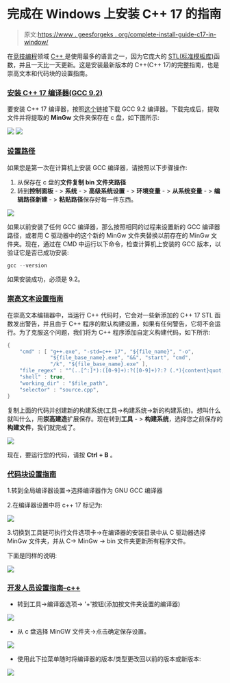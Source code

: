 # 完成在 Windows 上安装 C++ 17 的指南

> 原文:[https://www . geesforgeks . org/complete-install-guide-c17-in-window/](https://www.geeksforgeeks.org/complete-guide-to-install-c17-in-windows/)

在[竞技编程](https://www.geeksforgeeks.org/category/competitive-programming/)领域 [C++ ](https://www.geeksforgeeks.org/c-plus-plus/) 是使用最多的语言之一，因为它庞大的 [STL(标准模板库)](https://www.geeksforgeeks.org/the-c-standard-template-library-stl/)函数，并且一天比一天更新。这是安装最新版本的 C++(C++ 17)的完整指南，也是崇高文本和代码块的设置指南。

### **<u>安装 C++ 17 编译器(GCC 9.2)</u>**

要安装 C++ 17 编译器，按照[这个](https://nuwen.net/mingw.html)链接下载 GCC 9.2 编译器。下载完成后，提取文件并将提取的 **MinGw** 文件夹保存在 c 盘，如下图所示:

![](img/b0c9da363091b1d8728bb6ece6cf194f.png) ![](img/1d01bfce6d68523b1672e583bf582a4e.png)

### **<u>设置路径</u>**

如果您是第一次在计算机上安装 GCC 编译器，请按照以下步骤操作:

1.  从保存在 c 盘的**文件复制 bin 文件夹路径**
2.  转到**控制面板** - > **系统** - > **高级系统设置** - > **环境变量** - > **从系统变量** - > **编辑路径新建** - > **粘贴路径**保存好每一件东西。

![](img/9b516621e119e7171506270463b8a9a5.png)

如果以前安装了任何 GCC 编译器，那么按照相同的过程来设置新的 GCC 编译器路径，或者用 C 驱动器中的这个新的 MinGw 文件夹替换以前存在的 MinGw 文件夹。现在，通过在 CMD 中运行以下命令，检查计算机上安装的 GCC 版本，以验证它是否已成功安装:

```cpp
gcc --version
```

如果安装成功，必须是 9.2。

### **<u>崇高文本设置指南</u>**

在崇高文本编辑器中，当运行 C++ 代码时，它会对一些新添加的 C++ 17 STL 函数发出警告，并且由于 C++ 程序的默认构建设置，如果有任何警告，它将不会运行。为了克服这个问题，我们将为 C++ 程序添加自定义构建代码，如下所示:

```cpp
{
    "cmd" : [ "g++.exe", "-std=c++ 17", "${file_name}", "-o",
              "${file_base_name}.exe", "&&", "start", "cmd",
              "/k", "${file_base_name}.exe" ],
    "file_regex" : "^(..[^:]*):([0-9]+):?([0-9]+)?:? (.*){content}quot;,
    "shell" : true,
    "working_dir" : "$file_path",
    "selector" : "source.cpp",
}
```

复制上面的代码并创建新的构建系统(工具->构建系统->新的构建系统)。想叫什么就叫什么，用**崇高建造**扩展保存。现在转到**工具** - > **构建系统**，选择您之前保存的**构建文件**，我们就完成了。

![](img/f40c7d1dc6acdbbeb3abce4edf8293f2.png)

现在，要运行您的代码，请按 **Ctrl + B** 。

### **<u>代码块设置指南</u>**

1.转到全局编译器设置->选择编译器作为 GNU GCC 编译器

2.在编译器设置中将 c++ 17 标记为:

![](img/33df3dbd00362e911bf15c2b801c76ef.png)

3.切换到工具链可执行文件选项卡->在编译器的安装目录中从 C 驱动器选择 MinGw 文件夹，并从 C-> MinGw -> bin 文件夹更新所有程序文件。

下面是同样的说明:

![](img/419f57f917a5fd1942fcd81ad7f1fe98.png)

### <u>开发人员设置指南–c++ </u>

*   转到工具->编译器选项-> '+'按钮(添加按文件夹设置的编译器)

![](img/fbb55a26678c99d7de2ed18d1e5a5aa9.png)

*   从 c 盘选择 MinGW 文件夹->点击确定保存设置。

![](img/9fe1ff8488b669337211e3e252d734f1.png)

*   使用此下拉菜单随时将编译器的版本/类型更改回以前的版本或新版本:

![](img/cfc6316753a00bdfa060ef88df5c6147.png)